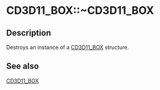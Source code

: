 # CD3D11_BOX::~CD3D11_BOX

## Description

Destroys an instance of a [CD3D11_BOX](https://learn.microsoft.com/previous-versions/windows/desktop/legacy/jj151614(v=vs.85)) structure.

## See also

[CD3D11_BOX](https://learn.microsoft.com/previous-versions/windows/desktop/legacy/jj151614(v=vs.85))